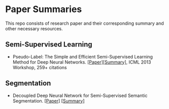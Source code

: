 # Paper Summaries
This repo consists of research paper and their corresponding summary and other necessary resources.

## Semi-Supervised Learning
- Pseudo-Label: The Simple and Efficient Semi-Supervised Learning Method for Deep Neural Networks. [[Paper]](pseudo_label/pseudo_label_final.pdf)[[Summary]](pseudo_label/Pseudo-Label_summary.pdf), ICML 2013 Workshop, 259+ citations

## Segmentation
- Decoupled Deep Neural Network for Semi-Supervised Semantic Segmentation. [[Paper]](decoupled_network/decoupled-deep-neural-network-for-semi-supervised-semantic-segmentation.pdf) [[Summary]](decoupled_network/DecoupledNet.pdf)
